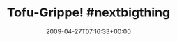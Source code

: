 ---
retweeted: false
source: <a href="http://twitter.com" rel="nofollow">Twitter Web Client</a>
entities:
  hashtags:
  - text: nextbigthing
    indices:
    - '13'
    - '26'
  symbols: []
  user_mentions: []
  urls: []
display_text_range:
- '0'
- '26'
favorite_count: '1'
id_str: '1627164730'
truncated: false
retweet_count: '0'
id: '1627164730'
created_at: Mon Apr 27 07:16:33 +0000 2009
favorited: false
full_text: 'Tofu-Grippe! #nextbigthing'
lang: de
tags:
- nextbigthing
- pesos:twitter
date: '2009-04-27T07:16:33+00:00'
src: https://twitter.com/bascht/status/1627164730
original_url: https://twitter.com/bascht/status/1627164730
type: twitter_tweet
text: 'Tofu-Grippe! #nextbigthing'
title: 'Tofu-Grippe! #nextbigthing'

---